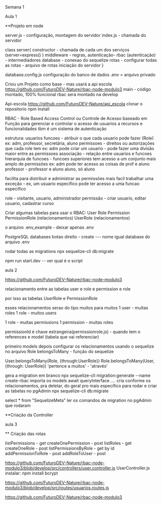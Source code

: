 Semana 1

Aula 1


**Projeto em node

server.js - configuração, montagem do servidor
index.js - chamada do servidor

class server{
    constructor - chamada de cada um dos serviços (server=express()
    )
    middleware - regras, autenticação- rbac (autenticação) - intermediadores
    database - conexao do sequelize
    rotas - configurar todas as rotas - arquivo de rotas
    iniciação do servidor
}

database.config.js
configuração do banco de dados 
.env = arquivo privado 

Criou um Projeto como base - mas usará a api escola
https://github.com/FuturoDEV-Nature/rbac-node-modulo3
main - código montado, 100% funcional
rbac sera montado na develop

Api-escola 
https://github.com/FuturoDEV-Nature/api_escola
clonar o repositorio
npm install

RBAC - Role Based Access Control ou Controle de Acesso baseado em Função
para gerenciar e controlar o acesso de usuarios a recursos e funcionalidades
tbm é um sistema de autenticação

estrutura: 
usuarios
funcoes - atribuir o que cada usuario pode fazer (Role)
ex: adm, professor, secretária, aluno
permissoes - direitos ou autorizações que cada role tem
ex: adm pode criar um usuario - pode fazer uma divisão maior entre as permissoes
associação - relação entre usuarios e funcoes
hierarquia de funcoes - funcoes superiores tem acesso a um conjunto mais amplo de permissões
ex: adm pode ter acesso as coisas de prof e aluno
professor - professor e aluno
aluno, só aluno

facilita para distribuir e administrar as permissões
mais facil trabalhar uma exceção - ex, um usuario específico pode ter acesso a uma funcao especifico

role - visitante, usuario, administrador
permissão - criar usuario, editar usuario, cadastrar curso


Criar algumas tabelas para usar o RBAC:
User
Role
Permission
PermissionRole (relacionamentos)
UserRole (relacionamentos)

o arquivo .env_example - deixar apenas .env

PostgreSQL
databases
botao direito - create --- nome igual database do arquivo .env

rodar todas as migrations
npx sequelize-cli db:migrate

npm run start.dev -- ver qual é o script


aula 2

https://github.com/FuturoDEV-Nature/rbac-node-modulo3

relacionamento entre as tabelas user e role
e permission e role

por isso as tabelas
UserRole e PermissionRole

esses relacionamentos serao do tipo muitos para muitos
1 user - muitas roles
1 role - muitos users

1 role - muitas permissions
1 permission - muitas roles

permissionId é chave estrangeira(permissionrole.js) - quando tem o references e model (tabela que vai referenciar)

primeiro models
depois configurar os relacionamentos usando o sequelize no arquivo Role
belongsToMany - função do sequelize

User.belongsToMany(Role, {through:UserRole})
Role.belongsToMany(User, {through: UserRole})
'pertence a muitos' - 'através'

gera a migration em branco 
npx sequelize-cli migration:generate --name create-rbac
importa os models
await queryInterface .... 
cria conforme os relacionamentos,
pra deletar, do geral pro mais específico
para rodar e criar as tabelas no pgAdmin
npx sequelize-cli db:migrate

select * from "SequelizeMeta"
ler os comandos de migration no pgAdmin que rodaram

**Criação da Controller


aula 3

** Criação das rotas

listPermissions - get
createOnePermission - post
listRoles - get
createOneRole - post
listPermissionsByRole - get by id
addPermissionToRole - post
addRoleToUser - post


https://github.com/FuturoDEV-Nature/rbac-node-modulo3/blob/develop/src/controllers/user.controller.js
UserController.js
instalar: npm install bcrypt

https://github.com/FuturoDEV-Nature/rbac-node-modulo3/blob/develop/src/routes/usuarios.routes.js

https://github.com/FuturoDEV-Nature/rbac-node-modulo3
